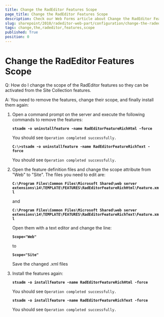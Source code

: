 ```yaml
---
title: Change the RadEditor Features Scope
page_title: Change the RadEditor Features Scope
description: Check our Web Forms article about Change the RadEditor Features Scope.
slug: sharepoint/2010/radeditor-web-part/configuration/change-the-radeditor-features-scope
tags: change,the,radeditor,features,scope
published: True
position: 0
---
```


# Change the RadEditor Features Scope





Q: How do I change the scope of the RadEditor features so they can be activated from the Site Collection features.

A: You need to remove the features, change their scope, and finally install them again:

1. Open a command prompt on the server and execute the following commands to remove the features:

	**`stsadm -o uninstallfeature -name RadEditorFeatureRichHtml -force`**

	You should see `Operation completed successfully.`

	**`C:\>stsadm -o uninstallfeature -name RadEditorFeatureRichText -force`**

	You should see `Operation completed successfully.`

1. Open the feature definition files and change the scope attribute from "Web" to "Site". The files you need to edit are:

	**`C:\Program Files\Common Files\Microsoft Shared\web server extensions\14\TEMPLATE\FEATURES\RadEditorFeatureRichHtml\Feature.xml`**

	and

	**`C:\Program Files\Common Files\Microsoft Shared\web server extensions\14\TEMPLATE\FEATURES\RadEditorFeatureRichText\Feature.xml`**

	Open them with a text editor and change the line:

	**`Scope="Web"`**

	to

	**`Scope="Site"`**

	Save the changed .xml files

1. Install the features again:

	**`stsadm -o installfeature -name RadEditorFeatureRichHtml -force`**

	You should see `Operation completed successfully.`

	**`stsadm -o installfeature -name RadEditorFeatureRichText -force`**

	You should see `Operation completed successfully.`
